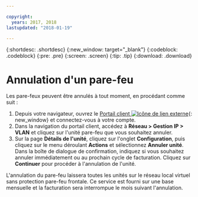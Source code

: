 ```yaml
---

copyright:
  years: 2017, 2018
lastupdated: "2018-01-19"

---
```


{:shortdesc: .shortdesc}
{:new_window: target="_blank"}
{:codeblock: .codeblock}
{:pre: .pre}
{:screen: .screen}
{:tip: .tip}
{:download: .download}

# Annulation d'un pare-feu

Les pare-feux peuvent être annulés à tout moment, en procédant comme suit :

1. Depuis votre navigateur, ouvrez le [Portail client ![Icône de lien externe](../../icons/launch-glyph.svg "Icône de lien externe")](https://control.softlayer.com/){: new_window} et connectez-vous à votre compte.
2. Dans la navigation du portail client, accédez à **Réseau > Gestion IP > VLAN** et cliquez sur l'unité pare-feu que vous souhaitez annuler.
3. Sur la page **Détails de l'unité**, cliquez sur l'onglet **Configuration**, puis cliquez sur le menu déroulant **Actions** et sélectionnez **Annuler unité**. Dans la boîte de dialogue de confirmation, indiquez si vous souhaitez annuler immédiatement ou au prochain cycle de facturation. Cliquez sur **Continuer** pour procéder à l'annulation de l'unité.

L'annulation du pare-feu laissera toutes les unités sur le réseau local virtuel sans protection pare-feu frontale. Ce service est fourni sur une base mensuelle et la facturation sera interrompue le mois suivant l'annulation.
